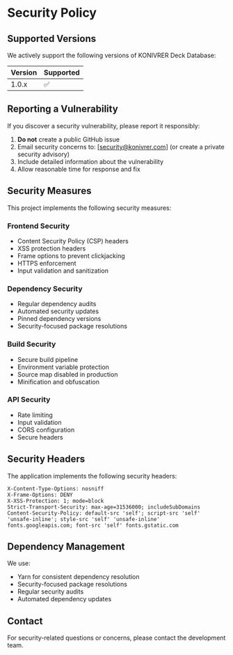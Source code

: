 # Security Policy

## Supported Versions

We actively support the following versions of KONIVRER Deck Database:

| Version | Supported          |
| ------- | ------------------ |
| 1.0.x   | :white_check_mark: |

## Reporting a Vulnerability

If you discover a security vulnerability, please report it responsibly:

1. **Do not** create a public GitHub issue
2. Email security concerns to: [security@konivrer.com] (or create a private security advisory)
3. Include detailed information about the vulnerability
4. Allow reasonable time for response and fix

## Security Measures

This project implements the following security measures:

### Frontend Security

- Content Security Policy (CSP) headers
- XSS protection headers
- Frame options to prevent clickjacking
- HTTPS enforcement
- Input validation and sanitization

### Dependency Security

- Regular dependency audits
- Automated security updates
- Pinned dependency versions
- Security-focused package resolutions

### Build Security

- Secure build pipeline
- Environment variable protection
- Source map disabled in production
- Minification and obfuscation

### API Security

- Rate limiting
- Input validation
- CORS configuration
- Secure headers

## Security Headers

The application implements the following security headers:

```
X-Content-Type-Options: nosniff
X-Frame-Options: DENY
X-XSS-Protection: 1; mode=block
Strict-Transport-Security: max-age=31536000; includeSubDomains
Content-Security-Policy: default-src 'self'; script-src 'self' 'unsafe-inline'; style-src 'self' 'unsafe-inline' fonts.googleapis.com; font-src 'self' fonts.gstatic.com
```

## Dependency Management

We use:

- Yarn for consistent dependency resolution
- Security-focused package resolutions
- Regular security audits
- Automated dependency updates

## Contact

For security-related questions or concerns, please contact the development team.
